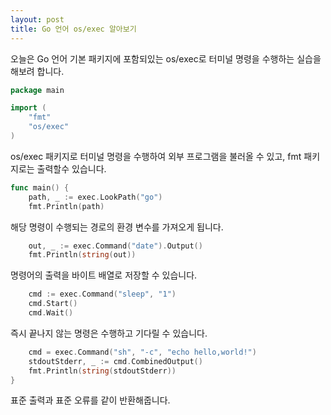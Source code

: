 ```yaml
---
layout: post
title: Go 언어 os/exec 알아보기
---
```


오늘은 Go 언어 기본 패키지에 포함되있는 os/exec로 터미널 명령을 수행하는 실습을 해보려 합니다.

```go
package main

import (
	"fmt"
	"os/exec"
)
```

os/exec 패키지로 터미널 명령을 수행하여 외부 프로그램을 불러올 수 있고, fmt 패키지로는 출력할수 있습니다.

```go
func main() {
	path, _ := exec.LookPath("go")
	fmt.Println(path)
```

해당 명령이 수행되는 경로의 환경 변수를 가져오게 됩니다.

```go
	out, _ := exec.Command("date").Output()
	fmt.Println(string(out))
```

명령어의 출력을 바이트 배열로 저장할 수 있습니다.

```go
	cmd := exec.Command("sleep", "1")
	cmd.Start()
	cmd.Wait()
```

즉시 끝나지 않는 명령은 수행하고 기다릴 수 있습니다.

```go
	cmd = exec.Command("sh", "-c", "echo hello,world!")
	stdoutStderr, _ := cmd.CombinedOutput()
	fmt.Println(string(stdoutStderr))
}
```

표준 출력과 표준 오류를 같이 반환해줍니다.